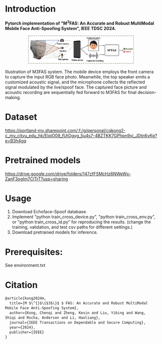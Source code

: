 # Introduction
**Pytorch implementation of "M<sup>3</sup>FAS: An Accurate and Robust MultiModal Mobile Face Anti-Spoofing System", IEEE TDSC 2024.**
<p align="center">
 <img width="70%" src="./Figs/teaser.png" />
</p>
Illustration of M3FAS system. The mobile device employs the front camera to capture the input RGB face photo. Meanwhile, the top speaker emits a customized acoustic signal, and the microphone collects the reflected signal modulated by the live/spoof face. The captured face picture and acoustic recording are sequentially fed forward to M3FAS for final decision-making.

# Dataset
https://portland-my.sharepoint.com/:f:/g/personal/cqkong2-c_my_cityu_edu_hk/ElqjO09_fUtOgyg_5u4s7-4BZTKK7GPhpn9xj_JDtn6vKg?e=B3h4gq

# Pretrained models
https://drive.google.com/drive/folders/147zfFSMcHz6NWeWx-ZanF3ogIm7ClTrT?usp=sharing

# Usage
1. Download Echoface-Spoof database.  
2. Implement "python train_cross_device.py", "python train_cross_env.py", or "python train_cross_id.py" for reproducing the results. (change the training, validation, and test csv paths for different settings.)
3. Download pretrained models for inference.

# Prerequisites:
See environment.txt

# Citation
```
@article{kong2024m,
  title={M $\^{}$\{$3$\}$ $ FAS: An Accurate and Robust MultiModal Mobile Face Anti-Spoofing System},
  author={Kong, Chenqi and Zheng, Kexin and Liu, Yibing and Wang, Shiqi and Rocha, Anderson and Li, Haoliang},
  journal={IEEE Transactions on Dependable and Secure Computing},
  year={2024},
  publisher={IEEE}
}
 ```
